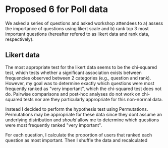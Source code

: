 # Proposed 6 for Poll data

We asked a series of questions and asked workshop attendees to a) assess the importance of questions using likert scale and b) rank top 3 most important questions (hereafter refered to as likert data and rank data, respectively). 

## Likert data 

The most appropriate test for the likert data seems to be the chi-squared test, which tests whether a significant association exists between frequencies observed between 2 categories (e.g., question and rank). However, my goal was to determine exactly which questions were most frequently ranked as "very important", which the chi-squared test does not do. Pairwise comparisons and post-hoc analyses do not work on chi-squared tests nor are they particularly appropriate for this non-normal data.

Instead I decided to perform the hypothesis test using Permutations. Permutations may be appropriate for these data since they dont assume an underlying distribution and *should* allow me to determine which questions were most frequently ranked "very important".

For each question, I calculate the proportion of users that ranked each question as most important. Then I shuffle the data and recalculated 
